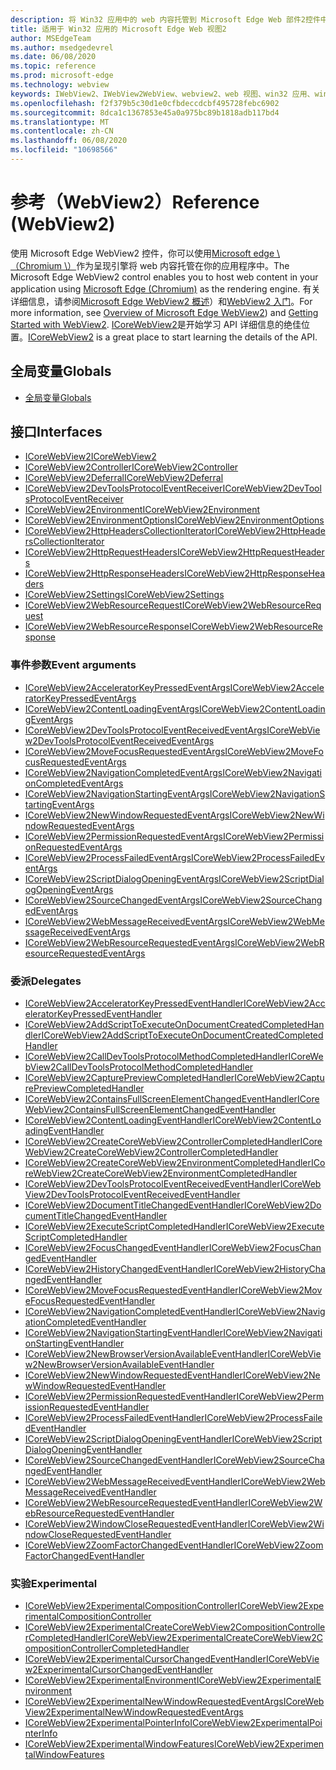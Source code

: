 ```yaml
---
description: 将 Win32 应用中的 web 内容托管到 Microsoft Edge Web 部件2控件中
title: 适用于 Win32 应用的 Microsoft Edge Web 视图2
author: MSEdgeTeam
ms.author: msedgedevrel
ms.date: 06/08/2020
ms.topic: reference
ms.prod: microsoft-edge
ms.technology: webview
keywords: IWebView2、IWebView2WebView、webview2、web 视图、win32 应用、win32、edge、ICoreWebView2、ICoreWebView2Controller、浏览器控件、边缘 html
ms.openlocfilehash: f2f379b5c30d1e0cfbdeccdcbf495728febc6902
ms.sourcegitcommit: 8dca1c1367853e45a0a975bc89b1818adb117bd4
ms.translationtype: MT
ms.contentlocale: zh-CN
ms.lasthandoff: 06/08/2020
ms.locfileid: "10698566"
---
```

# <span data-ttu-id="af5e0-104">参考（WebView2）</span><span class="sxs-lookup"><span data-stu-id="af5e0-104">Reference (WebView2)</span></span>  

<span data-ttu-id="af5e0-105">使用 Microsoft Edge WebView2 控件，你可以使用[Microsoft edge \ （Chromium \）](https://www.microsoftedgeinsider.com)作为呈现引擎将 web 内容托管在你的应用程序中。</span><span class="sxs-lookup"><span data-stu-id="af5e0-105">The Microsoft Edge WebView2 control enables you to host web content in your application using [Microsoft Edge \(Chromium\)](https://www.microsoftedgeinsider.com) as the rendering engine.</span></span>  <span data-ttu-id="af5e0-106">有关详细信息，请参阅[Microsoft Edge WebView2 概述](../../index.md)）和[WebView2 入门](../../gettingstarted/win32.md)。</span><span class="sxs-lookup"><span data-stu-id="af5e0-106">For more information, see [Overview of Microsoft Edge WebView2](../../index.md)) and [Getting Started with WebView2](../../gettingstarted/win32.md).</span></span>  <span data-ttu-id="af5e0-107">[ICoreWebView2](0-9-538/ICoreWebView2.md)是开始学习 API 详细信息的绝佳位置。</span><span class="sxs-lookup"><span data-stu-id="af5e0-107">[ICoreWebView2](0-9-538/ICoreWebView2.md) is a great place to start learning the details of the API.</span></span>  

## <span data-ttu-id="af5e0-108">全局变量</span><span class="sxs-lookup"><span data-stu-id="af5e0-108">Globals</span></span>  

*   [<span data-ttu-id="af5e0-109">全局变量</span><span class="sxs-lookup"><span data-stu-id="af5e0-109">Globals</span></span>](0-9-538/webview2-idl.md)  

## <span data-ttu-id="af5e0-110">接口</span><span class="sxs-lookup"><span data-stu-id="af5e0-110">Interfaces</span></span>  
*   [<span data-ttu-id="af5e0-111">ICoreWebView2</span><span class="sxs-lookup"><span data-stu-id="af5e0-111">ICoreWebView2</span></span>](0-9-538/icorewebview2.md)
*   [<span data-ttu-id="af5e0-112">ICoreWebView2Controller</span><span class="sxs-lookup"><span data-stu-id="af5e0-112">ICoreWebView2Controller</span></span>](0-9-538/icorewebview2controller.md)
*   [<span data-ttu-id="af5e0-113">ICoreWebView2Deferral</span><span class="sxs-lookup"><span data-stu-id="af5e0-113">ICoreWebView2Deferral</span></span>](0-9-538/icorewebview2deferral.md)
*   [<span data-ttu-id="af5e0-114">ICoreWebView2DevToolsProtocolEventReceiver</span><span class="sxs-lookup"><span data-stu-id="af5e0-114">ICoreWebView2DevToolsProtocolEventReceiver</span></span>](0-9-538/icorewebview2devtoolsprotocoleventreceiver.md)
*   [<span data-ttu-id="af5e0-115">ICoreWebView2Environment</span><span class="sxs-lookup"><span data-stu-id="af5e0-115">ICoreWebView2Environment</span></span>](0-9-538/icorewebview2environment.md)
*   [<span data-ttu-id="af5e0-116">ICoreWebView2EnvironmentOptions</span><span class="sxs-lookup"><span data-stu-id="af5e0-116">ICoreWebView2EnvironmentOptions</span></span>](0-9-538/icorewebview2environmentoptions.md)
*   [<span data-ttu-id="af5e0-117">ICoreWebView2HttpHeadersCollectionIterator</span><span class="sxs-lookup"><span data-stu-id="af5e0-117">ICoreWebView2HttpHeadersCollectionIterator</span></span>](0-9-538/icorewebview2httpheaderscollectioniterator.md)
*   [<span data-ttu-id="af5e0-118">ICoreWebView2HttpRequestHeaders</span><span class="sxs-lookup"><span data-stu-id="af5e0-118">ICoreWebView2HttpRequestHeaders</span></span>](0-9-538/icorewebview2httprequestheaders.md)
*   [<span data-ttu-id="af5e0-119">ICoreWebView2HttpResponseHeaders</span><span class="sxs-lookup"><span data-stu-id="af5e0-119">ICoreWebView2HttpResponseHeaders</span></span>](0-9-538/icorewebview2httpresponseheaders.md)
*   [<span data-ttu-id="af5e0-120">ICoreWebView2Settings</span><span class="sxs-lookup"><span data-stu-id="af5e0-120">ICoreWebView2Settings</span></span>](0-9-538/icorewebview2settings.md)
*   [<span data-ttu-id="af5e0-121">ICoreWebView2WebResourceRequest</span><span class="sxs-lookup"><span data-stu-id="af5e0-121">ICoreWebView2WebResourceRequest</span></span>](0-9-538/icorewebview2webresourcerequest.md)
*   [<span data-ttu-id="af5e0-122">ICoreWebView2WebResourceResponse</span><span class="sxs-lookup"><span data-stu-id="af5e0-122">ICoreWebView2WebResourceResponse</span></span>](0-9-538/icorewebview2webresourceresponse.md)

### <span data-ttu-id="af5e0-123">事件参数</span><span class="sxs-lookup"><span data-stu-id="af5e0-123">Event arguments</span></span>

*   [<span data-ttu-id="af5e0-124">ICoreWebView2AcceleratorKeyPressedEventArgs</span><span class="sxs-lookup"><span data-stu-id="af5e0-124">ICoreWebView2AcceleratorKeyPressedEventArgs</span></span>](0-9-538/icorewebview2acceleratorkeypressedeventargs.md)
*   [<span data-ttu-id="af5e0-125">ICoreWebView2ContentLoadingEventArgs</span><span class="sxs-lookup"><span data-stu-id="af5e0-125">ICoreWebView2ContentLoadingEventArgs</span></span>](0-9-538/icorewebview2contentloadingeventargs.md)
*   [<span data-ttu-id="af5e0-126">ICoreWebView2DevToolsProtocolEventReceivedEventArgs</span><span class="sxs-lookup"><span data-stu-id="af5e0-126">ICoreWebView2DevToolsProtocolEventReceivedEventArgs</span></span>](0-9-538/icorewebview2devtoolsprotocoleventreceivedeventargs.md)
*   [<span data-ttu-id="af5e0-127">ICoreWebView2MoveFocusRequestedEventArgs</span><span class="sxs-lookup"><span data-stu-id="af5e0-127">ICoreWebView2MoveFocusRequestedEventArgs</span></span>](0-9-538/icorewebview2movefocusrequestedeventargs.md)
*   [<span data-ttu-id="af5e0-128">ICoreWebView2NavigationCompletedEventArgs</span><span class="sxs-lookup"><span data-stu-id="af5e0-128">ICoreWebView2NavigationCompletedEventArgs</span></span>](0-9-538/icorewebview2navigationcompletedeventargs.md)
*   [<span data-ttu-id="af5e0-129">ICoreWebView2NavigationStartingEventArgs</span><span class="sxs-lookup"><span data-stu-id="af5e0-129">ICoreWebView2NavigationStartingEventArgs</span></span>](0-9-538/icorewebview2navigationstartingeventargs.md)
*   [<span data-ttu-id="af5e0-130">ICoreWebView2NewWindowRequestedEventArgs</span><span class="sxs-lookup"><span data-stu-id="af5e0-130">ICoreWebView2NewWindowRequestedEventArgs</span></span>](0-9-538/icorewebview2newwindowrequestedeventargs.md)
*   [<span data-ttu-id="af5e0-131">ICoreWebView2PermissionRequestedEventArgs</span><span class="sxs-lookup"><span data-stu-id="af5e0-131">ICoreWebView2PermissionRequestedEventArgs</span></span>](0-9-538/icorewebview2permissionrequestedeventargs.md)
*   [<span data-ttu-id="af5e0-132">ICoreWebView2ProcessFailedEventArgs</span><span class="sxs-lookup"><span data-stu-id="af5e0-132">ICoreWebView2ProcessFailedEventArgs</span></span>](0-9-538/icorewebview2processfailedeventargs.md)
*   [<span data-ttu-id="af5e0-133">ICoreWebView2ScriptDialogOpeningEventArgs</span><span class="sxs-lookup"><span data-stu-id="af5e0-133">ICoreWebView2ScriptDialogOpeningEventArgs</span></span>](0-9-538/icorewebview2scriptdialogopeningeventargs.md)
*   [<span data-ttu-id="af5e0-134">ICoreWebView2SourceChangedEventArgs</span><span class="sxs-lookup"><span data-stu-id="af5e0-134">ICoreWebView2SourceChangedEventArgs</span></span>](0-9-538/icorewebview2sourcechangedeventargs.md)
*   [<span data-ttu-id="af5e0-135">ICoreWebView2WebMessageReceivedEventArgs</span><span class="sxs-lookup"><span data-stu-id="af5e0-135">ICoreWebView2WebMessageReceivedEventArgs</span></span>](0-9-538/icorewebview2webmessagereceivedeventargs.md)
*   [<span data-ttu-id="af5e0-136">ICoreWebView2WebResourceRequestedEventArgs</span><span class="sxs-lookup"><span data-stu-id="af5e0-136">ICoreWebView2WebResourceRequestedEventArgs</span></span>](0-9-538/icorewebview2webresourcerequestedeventargs.md)

### <span data-ttu-id="af5e0-137">委派</span><span class="sxs-lookup"><span data-stu-id="af5e0-137">Delegates</span></span>

*   [<span data-ttu-id="af5e0-138">ICoreWebView2AcceleratorKeyPressedEventHandler</span><span class="sxs-lookup"><span data-stu-id="af5e0-138">ICoreWebView2AcceleratorKeyPressedEventHandler</span></span>](0-9-538/icorewebview2acceleratorkeypressedeventhandler.md)
*   [<span data-ttu-id="af5e0-139">ICoreWebView2AddScriptToExecuteOnDocumentCreatedCompletedHandler</span><span class="sxs-lookup"><span data-stu-id="af5e0-139">ICoreWebView2AddScriptToExecuteOnDocumentCreatedCompletedHandler</span></span>](0-9-538/icorewebview2addscripttoexecuteondocumentcreatedcompletedhandler.md)
*   [<span data-ttu-id="af5e0-140">ICoreWebView2CallDevToolsProtocolMethodCompletedHandler</span><span class="sxs-lookup"><span data-stu-id="af5e0-140">ICoreWebView2CallDevToolsProtocolMethodCompletedHandler</span></span>](0-9-538/icorewebview2calldevtoolsprotocolmethodcompletedhandler.md)
*   [<span data-ttu-id="af5e0-141">ICoreWebView2CapturePreviewCompletedHandler</span><span class="sxs-lookup"><span data-stu-id="af5e0-141">ICoreWebView2CapturePreviewCompletedHandler</span></span>](0-9-538/icorewebview2capturepreviewcompletedhandler.md)
*   [<span data-ttu-id="af5e0-142">ICoreWebView2ContainsFullScreenElementChangedEventHandler</span><span class="sxs-lookup"><span data-stu-id="af5e0-142">ICoreWebView2ContainsFullScreenElementChangedEventHandler</span></span>](0-9-538/icorewebview2containsfullscreenelementchangedeventhandler.md)
*   [<span data-ttu-id="af5e0-143">ICoreWebView2ContentLoadingEventHandler</span><span class="sxs-lookup"><span data-stu-id="af5e0-143">ICoreWebView2ContentLoadingEventHandler</span></span>](0-9-538/icorewebview2contentloadingeventhandler.md)
*   [<span data-ttu-id="af5e0-144">ICoreWebView2CreateCoreWebView2ControllerCompletedHandler</span><span class="sxs-lookup"><span data-stu-id="af5e0-144">ICoreWebView2CreateCoreWebView2ControllerCompletedHandler</span></span>](0-9-538/icorewebview2createcorewebview2controllercompletedhandler.md)
*   [<span data-ttu-id="af5e0-145">ICoreWebView2CreateCoreWebView2EnvironmentCompletedHandler</span><span class="sxs-lookup"><span data-stu-id="af5e0-145">ICoreWebView2CreateCoreWebView2EnvironmentCompletedHandler</span></span>](0-9-538/icorewebview2createcorewebview2environmentcompletedhandler.md)
*   [<span data-ttu-id="af5e0-146">ICoreWebView2DevToolsProtocolEventReceivedEventHandler</span><span class="sxs-lookup"><span data-stu-id="af5e0-146">ICoreWebView2DevToolsProtocolEventReceivedEventHandler</span></span>](0-9-538/icorewebview2devtoolsprotocoleventreceivedeventhandler.md)
*   [<span data-ttu-id="af5e0-147">ICoreWebView2DocumentTitleChangedEventHandler</span><span class="sxs-lookup"><span data-stu-id="af5e0-147">ICoreWebView2DocumentTitleChangedEventHandler</span></span>](0-9-538/icorewebview2documenttitlechangedeventhandler.md)
*   [<span data-ttu-id="af5e0-148">ICoreWebView2ExecuteScriptCompletedHandler</span><span class="sxs-lookup"><span data-stu-id="af5e0-148">ICoreWebView2ExecuteScriptCompletedHandler</span></span>](0-9-538/icorewebview2executescriptcompletedhandler.md)
*   [<span data-ttu-id="af5e0-149">ICoreWebView2FocusChangedEventHandler</span><span class="sxs-lookup"><span data-stu-id="af5e0-149">ICoreWebView2FocusChangedEventHandler</span></span>](0-9-538/icorewebview2focuschangedeventhandler.md)
*   [<span data-ttu-id="af5e0-150">ICoreWebView2HistoryChangedEventHandler</span><span class="sxs-lookup"><span data-stu-id="af5e0-150">ICoreWebView2HistoryChangedEventHandler</span></span>](0-9-538/icorewebview2historychangedeventhandler.md)
*   [<span data-ttu-id="af5e0-151">ICoreWebView2MoveFocusRequestedEventHandler</span><span class="sxs-lookup"><span data-stu-id="af5e0-151">ICoreWebView2MoveFocusRequestedEventHandler</span></span>](0-9-538/icorewebview2movefocusrequestedeventhandler.md)
*   [<span data-ttu-id="af5e0-152">ICoreWebView2NavigationCompletedEventHandler</span><span class="sxs-lookup"><span data-stu-id="af5e0-152">ICoreWebView2NavigationCompletedEventHandler</span></span>](0-9-538/icorewebview2navigationcompletedeventhandler.md)
*   [<span data-ttu-id="af5e0-153">ICoreWebView2NavigationStartingEventHandler</span><span class="sxs-lookup"><span data-stu-id="af5e0-153">ICoreWebView2NavigationStartingEventHandler</span></span>](0-9-538/icorewebview2navigationstartingeventhandler.md)
*   [<span data-ttu-id="af5e0-154">ICoreWebView2NewBrowserVersionAvailableEventHandler</span><span class="sxs-lookup"><span data-stu-id="af5e0-154">ICoreWebView2NewBrowserVersionAvailableEventHandler</span></span>](0-9-538/icorewebview2newbrowserversionavailableeventhandler.md)
*   [<span data-ttu-id="af5e0-155">ICoreWebView2NewWindowRequestedEventHandler</span><span class="sxs-lookup"><span data-stu-id="af5e0-155">ICoreWebView2NewWindowRequestedEventHandler</span></span>](0-9-538/icorewebview2newwindowrequestedeventhandler.md)
*   [<span data-ttu-id="af5e0-156">ICoreWebView2PermissionRequestedEventHandler</span><span class="sxs-lookup"><span data-stu-id="af5e0-156">ICoreWebView2PermissionRequestedEventHandler</span></span>](0-9-538/icorewebview2permissionrequestedeventhandler.md)
*   [<span data-ttu-id="af5e0-157">ICoreWebView2ProcessFailedEventHandler</span><span class="sxs-lookup"><span data-stu-id="af5e0-157">ICoreWebView2ProcessFailedEventHandler</span></span>](0-9-538/icorewebview2processfailedeventhandler.md)
*   [<span data-ttu-id="af5e0-158">ICoreWebView2ScriptDialogOpeningEventHandler</span><span class="sxs-lookup"><span data-stu-id="af5e0-158">ICoreWebView2ScriptDialogOpeningEventHandler</span></span>](0-9-538/icorewebview2scriptdialogopeningeventhandler.md)
*   [<span data-ttu-id="af5e0-159">ICoreWebView2SourceChangedEventHandler</span><span class="sxs-lookup"><span data-stu-id="af5e0-159">ICoreWebView2SourceChangedEventHandler</span></span>](0-9-538/icorewebview2sourcechangedeventhandler.md)
*   [<span data-ttu-id="af5e0-160">ICoreWebView2WebMessageReceivedEventHandler</span><span class="sxs-lookup"><span data-stu-id="af5e0-160">ICoreWebView2WebMessageReceivedEventHandler</span></span>](0-9-538/icorewebview2webmessagereceivedeventhandler.md)
*   [<span data-ttu-id="af5e0-161">ICoreWebView2WebResourceRequestedEventHandler</span><span class="sxs-lookup"><span data-stu-id="af5e0-161">ICoreWebView2WebResourceRequestedEventHandler</span></span>](0-9-538/icorewebview2webresourcerequestedeventhandler.md)
*   [<span data-ttu-id="af5e0-162">ICoreWebView2WindowCloseRequestedEventHandler</span><span class="sxs-lookup"><span data-stu-id="af5e0-162">ICoreWebView2WindowCloseRequestedEventHandler</span></span>](0-9-538/icorewebview2windowcloserequestedeventhandler.md)
*   [<span data-ttu-id="af5e0-163">ICoreWebView2ZoomFactorChangedEventHandler</span><span class="sxs-lookup"><span data-stu-id="af5e0-163">ICoreWebView2ZoomFactorChangedEventHandler</span></span>](0-9-538/icorewebview2zoomfactorchangedeventhandler.md)

### <span data-ttu-id="af5e0-164">实验</span><span class="sxs-lookup"><span data-stu-id="af5e0-164">Experimental</span></span>

*   [<span data-ttu-id="af5e0-165">ICoreWebView2ExperimentalCompositionController</span><span class="sxs-lookup"><span data-stu-id="af5e0-165">ICoreWebView2ExperimentalCompositionController</span></span>](0-9-538/icorewebview2experimentalcompositioncontroller.md)
*   [<span data-ttu-id="af5e0-166">ICoreWebView2ExperimentalCreateCoreWebView2CompositionControllerCompletedHandler</span><span class="sxs-lookup"><span data-stu-id="af5e0-166">ICoreWebView2ExperimentalCreateCoreWebView2CompositionControllerCompletedHandler</span></span>](0-9-538/icorewebview2experimentalcreatecorewebview2compositioncontrollercompletedhandler.md)
*   [<span data-ttu-id="af5e0-167">ICoreWebView2ExperimentalCursorChangedEventHandler</span><span class="sxs-lookup"><span data-stu-id="af5e0-167">ICoreWebView2ExperimentalCursorChangedEventHandler</span></span>](0-9-538/icorewebview2experimentalcursorchangedeventhandler.md)
*   [<span data-ttu-id="af5e0-168">ICoreWebView2ExperimentalEnvironment</span><span class="sxs-lookup"><span data-stu-id="af5e0-168">ICoreWebView2ExperimentalEnvironment</span></span>](0-9-538/icorewebview2experimentalenvironment.md)
*   [<span data-ttu-id="af5e0-169">ICoreWebView2ExperimentalNewWindowRequestedEventArgs</span><span class="sxs-lookup"><span data-stu-id="af5e0-169">ICoreWebView2ExperimentalNewWindowRequestedEventArgs</span></span>](0-9-538/icorewebview2experimentalnewwindowrequestedeventargs.md)
*   [<span data-ttu-id="af5e0-170">ICoreWebView2ExperimentalPointerInfo</span><span class="sxs-lookup"><span data-stu-id="af5e0-170">ICoreWebView2ExperimentalPointerInfo</span></span>](0-9-538/icorewebview2experimentalpointerinfo.md)
*   [<span data-ttu-id="af5e0-171">ICoreWebView2ExperimentalWindowFeatures</span><span class="sxs-lookup"><span data-stu-id="af5e0-171">ICoreWebView2ExperimentalWindowFeatures</span></span>](0-9-538/icorewebview2experimentalwindowfeatures.md)
